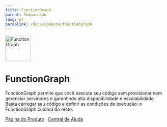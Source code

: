 ```yaml
---
title: FunctionGraph
parent: Computação
lang: pt
permalink: /docs/compute/functiongraph
---
```


<img src="https://res-static.hc-cdn.cn/cloudbu-site/public/new-product-icon/Compute/FunctionGraph.png" width="80" height="80" alt="FunctionGraph">

# FunctionGraph

FunctionGraph permite que você execute seu código sem provisionar nem gerenciar servidores e garantindo alta disponibilidade e escalabilidade. Basta carregar seu código e definir as condições de execução: o FunctionGraph cuidará do resto.

[Página do Produto](https://www.huaweicloud.com/intl/pt-br/product/functiongraph.html) &middot;
[Central de Ajuda](https://support.huaweicloud.com/intl/pt-br/functiongraph/index.html)
